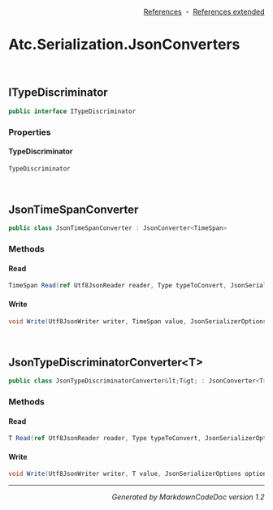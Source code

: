 <div style='text-align: right'>

[References](Index.md)&nbsp;&nbsp;-&nbsp;&nbsp;[References extended](IndexExtended.md)
</div>

# Atc.Serialization.JsonConverters

<br />


## ITypeDiscriminator

```csharp
public interface ITypeDiscriminator
```

### Properties


#### TypeDiscriminator

```csharp
TypeDiscriminator
```

<br />


## JsonTimeSpanConverter

```csharp
public class JsonTimeSpanConverter : JsonConverter<TimeSpan>
```

### Methods


#### Read

```csharp
TimeSpan Read(ref Utf8JsonReader reader, Type typeToConvert, JsonSerializerOptions options)
```
#### Write

```csharp
void Write(Utf8JsonWriter writer, TimeSpan value, JsonSerializerOptions options)
```

<br />


## JsonTypeDiscriminatorConverter&lt;T&gt;

```csharp
public class JsonTypeDiscriminatorConverter&lt;T&gt; : JsonConverter<T>
```

### Methods


#### Read

```csharp
T Read(ref Utf8JsonReader reader, Type typeToConvert, JsonSerializerOptions options)
```
#### Write

```csharp
void Write(Utf8JsonWriter writer, T value, JsonSerializerOptions options)
```
<hr /><div style='text-align: right'><i>Generated by MarkdownCodeDoc version 1.2</i></div>
